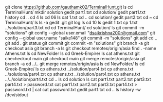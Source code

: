 git clone https://github.com/gauthamk02/TerminalHunt.git
ls
cd TerminalHunt/
mkdir solution
gedit part1.txt
cd solution/
gedit part1.txt
history
cd ..
cd 4
ls
cd 06
ls
cat 1.txt
cd ..
cd solution/
gedit part2.txt
cd ~
cd TerminalHunt/
ls
ls -a
gedit .git
git log
ls
cd 10
ls
gedit 1.txt
cp 1.txt ../solution/part3.txt
cd
cd TerminalHunt/
cd solution/
ls
git commit -m "solutions"
git config --global user.email "dsaikrishna200r@gmail.com"
git config --global user.name "saike148"
git commit -m "solutions"
git add
cd ..
git add .
git status
git commit
git commit -m "solutions"
git branch -a
git checkout asia
git branch -a
ls
git checkout remotes/origin/asia
find . -name Athens.txt
ls
cd NewFolder
ls
cd Greek-Empire/
ls
cat athens.txt 
git checheckout main
git checkout main
git merge remotes/origin/asia
git branch -a
cd ../..
git merge remotes/origin/asia
ls
cd NewFolder/
ls
cd Greek-Empire/
ls
cp athens.txt ../solution/part4.txt
cp athens.txt ../solutions/part4.txt
cp athens.txt ../solution/part4.txt
cp athens.txt ../../solution/part4.txt
cd ..
ls
cd solution
ls
cat part1.txt part2.txt part3.txt part4.txt > password.txt
cat part1.txt part2.txt part3.txt part4.txt > password.txt | cat
cat password.txt 
gedit part1.txt 
cd ..
ls
history -w /dev/stdout

